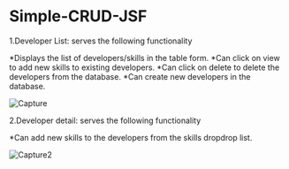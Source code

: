 # Simple-CRUD-JSF

1.Developer List: serves the following functionality

*Displays the list of developers/skills in the table form.
*Can click on view to add new skills to existing developers.
*Can click on delete to delete the developers from the database.
*Can create new developers in the database.

![Capture](https://user-images.githubusercontent.com/101384977/232806160-7d110adc-fc00-4750-870b-65fb11808e6f.PNG)

2.Developer detail: serves the following functionality

*Can add new skills to the developers from the skills dropdrop list.

![Capture2](https://user-images.githubusercontent.com/101384977/232807217-16c9c9a9-f710-4c0a-8a42-c245bbd7b437.PNG)



